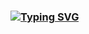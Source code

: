 ### [![Typing SVG](https://readme-typing-svg.demolab.com?font=Fira+Code&pause=100&width=435&lines=Hi+there+ )](https://git.io/typing-svg)

<!--
**rosekairu/rosekairu** is a ✨ _special_ ✨ repository because its `README.md` (this file) appears on your GitHub profile.

Here are some ideas to get you started:

- 🔭 I’m currently working on ...a package delivery system ...
- 🌱 I’m currently learning Python Django ...
- 👯 I’m looking to collaborate on ...
- 🤔 I’m looking for help with ...
- 💬 Ask me about ...
- 📫 How to reach me: ...
- 😄 Pronouns: Her/She/Hers...
- ⚡ Fun fact: ...
-->
